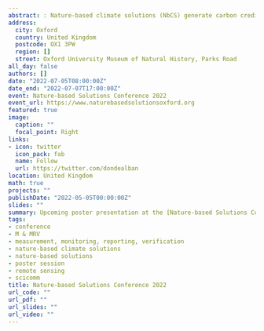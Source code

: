 ```yaml
---
abstract: : Nature-based climate solutions (NbCS) generate carbon credits through forest protection to reduce carbon emissions, or afforestation/reforestation to capture atmospheric carbon dioxide. NbCS can potentially unlock ~2 billion tons of carbon credits per year across the global tropics, which businesses can purchase to offset their carbon footprint and meet climate goals. Remote sensing technology provides a unique opportunity to transparently estimate aboveground carbon in tropical forests at multiple spatiotemporal scales and increase investor’ confidence in NbCS. However, there is little consensus on the remote sensing data and models used to accurately estimate aboveground forest carbon. To fill this knowledge gap, we conducted a quantitative review of remote sensing datatypes (optical, radar, lidar) and models (regression, machine-learning) that best predicted aboveground carbon in tropical forests. We compared the coefficient of determination (R2) results from 95 studies (501 field sites) across the tropics. We found that combining optical and lidar datatypes and machine-learning models best predicted aboveground forest carbon. However, only 36 studies (151 field sites) conducted validation of their products. Forest plot sizes used for field calibration and assessment also did not affect R2 values. Our findings provide insights for transparent and robust assessments of carbon projects for effective climate change mitigation.
address:
  city: Oxford
  country: United Kingdom
  postcode: OX1 3PW
  region: []
  street: Oxford University Museum of Natural History, Parks Road
all_day: false
authors: []
date: "2022-07-05T08:00:00Z"
date_end: "2022-07-07T17:00:00Z"
event: Nature-based Solutions Conference 2022 
event_url: https://www.naturebasedsolutionsoxford.org
featured: true
image:
  caption: ""
  focal_point: Right
links:
- icon: twitter
  icon_pack: fab
  name: Follow
  url: https://twitter.com/dondealban
location: United Kingdom
math: true
projects: ""
publishDate: "2022-05-05T00:00:00Z"
slides: ""
summary: Upcoming poster presentation at the [Nature-based Solutions Conference 2022](https://www.naturebasedsolutionsoxford.org). Watch this space.
tags:
- conference
- M & MRV
- measurement, monitoring, reporting, verification
- nature-based climate solutions
- nature-based solutions
- poster session
- remote sensing
- scicomm
title: Nature-based Solutions Conference 2022 
url_code: ""
url_pdf: ""
url_slides: ""
url_video: ""
---
```

